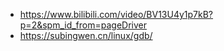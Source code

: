 * https://www.bilibili.com/video/BV13U4y1p7kB?p=2&spm_id_from=pageDriver
* https://subingwen.cn/linux/gdb/